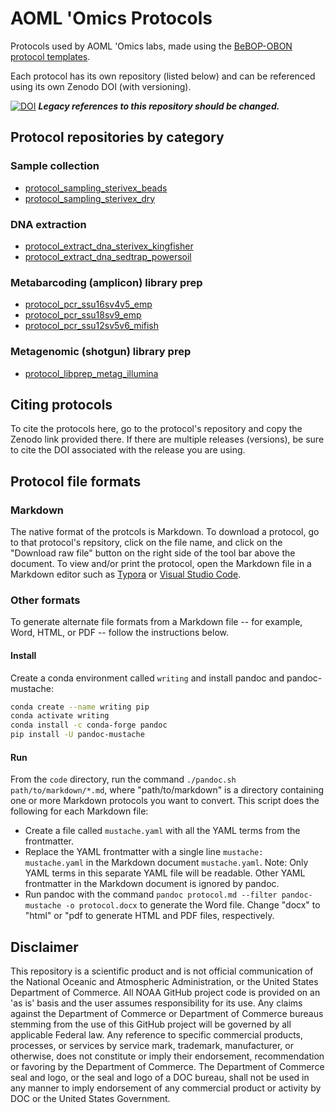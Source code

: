 # AOML 'Omics Protocols

Protocols used by AOML 'Omics labs, made using the [BeBOP-OBON protocol templates](https://github.com/BeBOP-OBON/0_protocol_collection_template).

Each protocol has its own repository (listed below) and can be referenced using its own Zenodo DOI (with versioning).

[![DOI](https://zenodo.org/badge/684207005.svg)](https://doi.org/10.5281/zenodo.14224754) ***Legacy references to this repository should be changed.***

## Protocol repositories by category

### Sample collection

* [protocol_sampling_sterivex_beads](https://github.com/aomlomics/protocol_sampling_sterivex_beads)
* [protocol_sampling_sterivex_dry](https://github.com/aomlomics/protocol_sampling_sterivex_dry)

### DNA extraction

* [protocol_extract_dna_sterivex_kingfisher](https://github.com/aomlomics/protocol_extract_dna_sterivex_kingfisher)
* [protocol_extract_dna_sedtrap_powersoil](https://github.com/aomlomics/protocol_extract_dna_sedtrap_powersoil)

### Metabarcoding (amplicon) library prep

* [protocol_pcr_ssu16sv4v5_emp](https://github.com/aomlomics/protocol_pcr_ssu16sv4v5_emp)
* [protocol_pcr_ssu18sv9_emp](https://github.com/aomlomics/protocol_pcr_ssu18sv9_emp)
* [protocol_pcr_ssu12sv5v6_mifish](https://github.com/aomlomics/protocol_pcr_ssu12sv5v6_mifish)

### Metagenomic (shotgun) library prep

* [protocol_libprep_metag_illumina](https://github.com/aomlomics/protocol_libprep_metag_illumina)

## Citing protocols

To cite the protocols here, go to the protocol's repository and copy the Zenodo link provided there. If there are multiple releases (versions), be sure to cite the DOI associated with the release you are using.

## Protocol file formats

### Markdown

The native format of the protcols is Markdown. To download a protocol, go to that protocol's repsitory, click on the file name, and click on the "Download raw file" button on the right side of the tool bar above the document. To view and/or print the protocol, open the Markdown file in a Markdown editor such as [Typora](https://typora.io) or [Visual Studio Code](https://code.visualstudio.com/).

### Other formats

To generate alternate file formats from a Markdown file -- for example, Word, HTML, or PDF -- follow the instructions below.

#### Install

Create a conda environment called `writing` and install pandoc and pandoc-mustache:

```bash
conda create --name writing pip
conda activate writing
conda install -c conda-forge pandoc
pip install -U pandoc-mustache
 ```

#### Run

From the `code` directory, run the command `./pandoc.sh path/to/markdown/*.md`, where "path/to/markdown" is a directory containing one or more Markdown protocols you want to convert. This script does the following for each Markdown file:

* Create a file called `mustache.yaml` with all the YAML terms from the frontmatter.
* Replace the YAML frontmatter with a single line `mustache: mustache.yaml` in the Markdown document `mustache.yaml`. Note: Only YAML terms in this separate YAML file will be readable. Other YAML frontmatter in the Markdown document is ignored by pandoc.
* Run pandoc with the command `pandoc protocol.md --filter pandoc-mustache -o protocol.docx` to generate the Word file. Change "docx" to "html" or "pdf to generate HTML and PDF files, respectively.

## Disclaimer  
This repository is a scientific product and is not official communication of the National Oceanic and Atmospheric Administration, or the United States Department of Commerce. All NOAA GitHub project code is provided on an 'as is' basis and the user assumes responsibility for its use. Any claims against the Department of Commerce or Department of Commerce bureaus stemming from the use of this GitHub project will be governed by all applicable Federal law. Any reference to specific commercial products, processes, or services by service mark, trademark, manufacturer, or otherwise, does not constitute or imply their endorsement, recommendation or favoring by the Department of Commerce. The Department of Commerce seal and logo, or the seal and logo of a DOC bureau, shall not be used in any manner to imply endorsement of any commercial product or activity by DOC or the United States Government.

